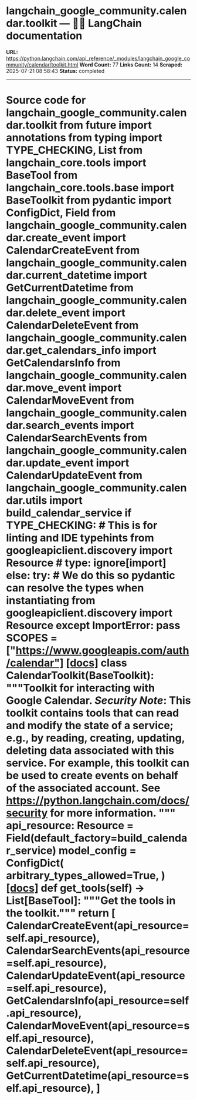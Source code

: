 # langchain_google_community.calendar.toolkit — 🦜🔗 LangChain  documentation

**URL:** https://python.langchain.com/api_reference/_modules/langchain_google_community/calendar/toolkit.html
**Word Count:** 77
**Links Count:** 14
**Scraped:** 2025-07-21 08:58:43
**Status:** completed

---

# Source code for langchain\_google\_community.calendar.toolkit               from __future__ import annotations          from typing import TYPE_CHECKING, List          from langchain_core.tools import BaseTool     from langchain_core.tools.base import BaseToolkit     from pydantic import ConfigDict, Field          from langchain_google_community.calendar.create_event import CalendarCreateEvent     from langchain_google_community.calendar.current_datetime import GetCurrentDatetime     from langchain_google_community.calendar.delete_event import CalendarDeleteEvent     from langchain_google_community.calendar.get_calendars_info import GetCalendarsInfo     from langchain_google_community.calendar.move_event import CalendarMoveEvent     from langchain_google_community.calendar.search_events import CalendarSearchEvents     from langchain_google_community.calendar.update_event import CalendarUpdateEvent     from langchain_google_community.calendar.utils import build_calendar_service          if TYPE_CHECKING:         # This is for linting and IDE typehints         from googleapiclient.discovery import Resource  # type: ignore[import]     else:         try:             # We do this so pydantic can resolve the types when instantiating             from googleapiclient.discovery import Resource         except ImportError:             pass               SCOPES = ["https://www.googleapis.com/auth/calendar"]                              [[docs]](https://python.langchain.com/api_reference/google_community/calendar/langchain_google_community.calendar.toolkit.CalendarToolkit.html#langchain_google_community.calendar.toolkit.CalendarToolkit)     class CalendarToolkit(BaseToolkit):         """Toolkit for interacting with Google Calendar.              *Security Note*: This toolkit contains tools that can read and modify             the state of a service; e.g., by reading, creating, updating, deleting             data associated with this service.                  For example, this toolkit can be used to create events on behalf of the             associated account.                  See https://python.langchain.com/docs/security for more information.         """              api_resource: Resource = Field(default_factory=build_calendar_service)              model_config = ConfigDict(             arbitrary_types_allowed=True,         )                         [[docs]](https://python.langchain.com/api_reference/google_community/calendar/langchain_google_community.calendar.toolkit.CalendarToolkit.html#langchain_google_community.calendar.toolkit.CalendarToolkit.get_tools)         def get_tools(self) -> List[BaseTool]:             """Get the tools in the toolkit."""             return [                 CalendarCreateEvent(api_resource=self.api_resource),                 CalendarSearchEvents(api_resource=self.api_resource),                 CalendarUpdateEvent(api_resource=self.api_resource),                 GetCalendarsInfo(api_resource=self.api_resource),                 CalendarMoveEvent(api_resource=self.api_resource),                 CalendarDeleteEvent(api_resource=self.api_resource),                 GetCurrentDatetime(api_resource=self.api_resource),             ]